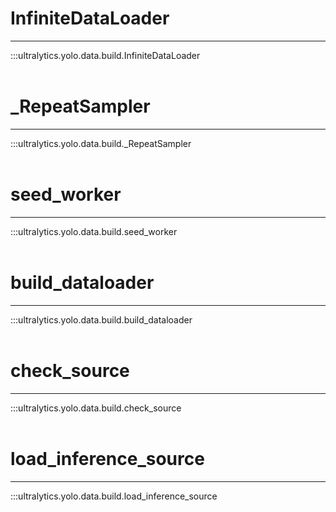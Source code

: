 # InfiniteDataLoader
---
:::ultralytics.yolo.data.build.InfiniteDataLoader
<br><br>

# _RepeatSampler
---
:::ultralytics.yolo.data.build._RepeatSampler
<br><br>

# seed_worker
---
:::ultralytics.yolo.data.build.seed_worker
<br><br>

# build_dataloader
---
:::ultralytics.yolo.data.build.build_dataloader
<br><br>

# check_source
---
:::ultralytics.yolo.data.build.check_source
<br><br>

# load_inference_source
---
:::ultralytics.yolo.data.build.load_inference_source
<br><br>
